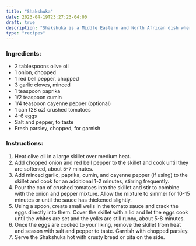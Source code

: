```yaml
---
title: "Shakshuka"
date: 2023-04-19T23:27:23-04:00
draft: true
description: "Shakshuka is a Middle Eastern and North African dish where eggs are poached in a spicy tomato sauce. This recipe features sautéed onions, red bell peppers, and garlic, with added spices like paprika and cumin, simmered with crushed tomatoes. Eggs are then poached directly in the sauce and the dish is finished with a garnish of fresh parsley. Shakshuka is typically served with crusty bread or pita and makes for a hearty and flavorful breakfast or brunch"
type: "recipes"
---
```


### Ingredients:

- 2 tablespoons olive oil
- 1 onion, chopped
- 1 red bell pepper, chopped
- 3 garlic cloves, minced
- 1 teaspoon paprika
- 1/2 teaspoon cumin
- 1/4 teaspoon cayenne pepper (optional)
- 1 can (28 oz) crushed tomatoes
- 4-6 eggs
- Salt and pepper, to taste
- Fresh parsley, chopped, for garnish

### Instructions:

1. Heat olive oil in a large skillet over medium heat.
1. Add chopped onion and red bell pepper to the skillet and cook until they are softened, about 5-7 minutes.
1. Add minced garlic, paprika, cumin, and cayenne pepper (if using) to the skillet and cook for an additional 1-2 minutes, stirring frequently.
1. Pour the can of crushed tomatoes into the skillet and stir to combine with the onion and pepper mixture. Allow the mixture to simmer for 10-15 minutes or until the sauce has thickened slightly.
1. Using a spoon, create small wells in the tomato sauce and crack the eggs directly into them. Cover the skillet with a lid and let the eggs cook until the whites are set and the yolks are still runny, about 5-8 minutes.
1. Once the eggs are cooked to your liking, remove the skillet from heat and season with salt and pepper to taste. Garnish with chopped parsley.
1. Serve the Shakshuka hot with crusty bread or pita on the side. 